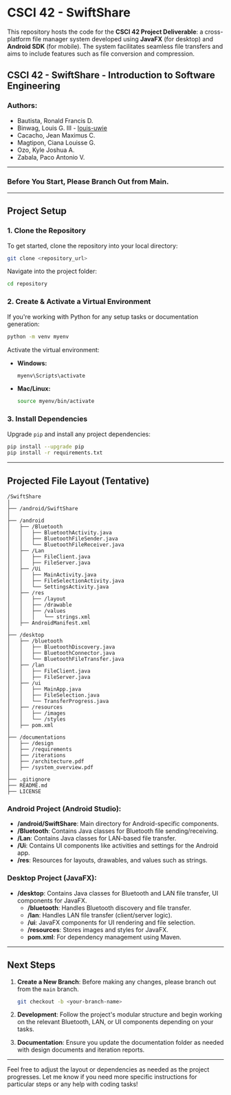 # **CSCI 42 - SwiftShare**
This repository hosts the code for the **CSCI 42 Project Deliverable**: a cross-platform file manager system developed using **JavaFX** (for desktop) and **Android SDK** (for mobile). The system facilitates seamless file transfers and aims to include features such as file conversion and compression.

## **CSCI 42 - SwiftShare - Introduction to Software Engineering**

### **Authors:**
- Bautista, Ronald Francis D.
- Binwag, Louis G. III - [louis-uwie](https://github.com/louis-uwie)
- Cacacho, Jean Maximus C.
- Magtipon, Ciana Louisse G.
- Ozo, Kyle Joshua A.
- Zabala, Paco Antonio V.

---

### **Before You Start, Please Branch Out from Main.**

---

## **Project Setup**

### **1. Clone the Repository**
To get started, clone the repository into your local directory:
```bash
git clone <repository_url>
```

Navigate into the project folder:
```bash
cd repository
```

### **2. Create & Activate a Virtual Environment**
If you're working with Python for any setup tasks or documentation generation:
```bash
python -m venv myenv
```

Activate the virtual environment:
- **Windows:**
  ```bash
  myenv\Scripts\activate
  ```
- **Mac/Linux:**
  ```bash
  source myenv/bin/activate
  ```

### **3. Install Dependencies**
Upgrade `pip` and install any project dependencies:
```bash
pip install --upgrade pip
pip install -r requirements.txt
```

---

## **Projected File Layout (Tentative)**

```
/SwiftShare
│
├── /android/SwiftShare
│
├── /android
│   ├── /Bluetooth
│   │   ├── BluetoothActivity.java
│   │   ├── BluetoothFileSender.java
│   │   └── BluetoothFileReceiver.java
│   ├── /Lan
│   │   ├── FileClient.java
│   │   ├── FileServer.java
│   ├── /Ui
│   │   ├── MainActivity.java
│   │   ├── FileSelectionActivity.java
│   │   └── SettingsActivity.java
│   ├── /res
│   │   ├── /layout
│   │   ├── /drawable
│   │   ├── /values
│   │   │   └── strings.xml
│   ├── AndroidManifest.xml
│
├── /desktop
│   ├── /bluetooth
│   │   ├── BluetoothDiscovery.java
│   │   ├── BluetoothConnector.java
│   │   └── BluetoothFileTransfer.java
│   ├── /lan
│   │   ├── FileClient.java
│   │   ├── FileServer.java
│   ├── /ui
│   │   ├── MainApp.java
│   │   ├── FileSelection.java
│   │   └── TransferProgress.java
│   ├── /resources
│   │   ├── /images
│   │   └── /styles
│   ├── pom.xml
│
├── /documentations
│   ├── /design
│   ├── /requirements
│   ├── /iterations
│   ├── /architecture.pdf
│   ├── /system_overview.pdf
│
├── .gitignore
├── README.md
├── LICENSE
```

### **Android Project (Android Studio)**:
- **/android/SwiftShare**: Main directory for Android-specific components.
- **/Bluetooth**: Contains Java classes for Bluetooth file sending/receiving.
- **/Lan**: Contains Java classes for LAN-based file transfer.
- **/Ui**: Contains UI components like activities and settings for the Android app.
- **/res**: Resources for layouts, drawables, and values such as strings.

### **Desktop Project (JavaFX)**:
- **/desktop**: Contains Java classes for Bluetooth and LAN file transfer, UI components for JavaFX.
  - **/bluetooth**: Handles Bluetooth discovery and file transfer.
  - **/lan**: Handles LAN file transfer (client/server logic).
  - **/ui**: JavaFX components for UI rendering and file selection.
  - **/resources**: Stores images and styles for JavaFX.
  - **pom.xml**: For dependency management using Maven.

---

## **Next Steps**

1. **Create a New Branch**: Before making any changes, please branch out from the `main` branch.
   ```bash
   git checkout -b <your-branch-name>
   ```

2. **Development**: Follow the project's modular structure and begin working on the relevant Bluetooth, LAN, or UI components depending on your tasks.

3. **Documentation**: Ensure you update the documentation folder as needed with design documents and iteration reports.

---

Feel free to adjust the layout or dependencies as needed as the project progresses. Let me know if you need more specific instructions for particular steps or any help with coding tasks!